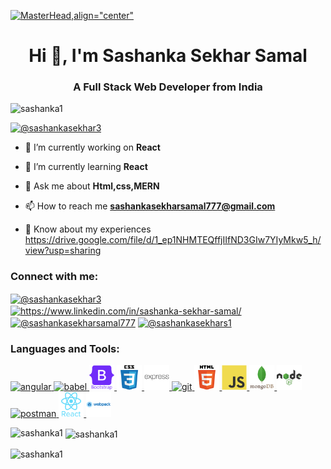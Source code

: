 [![MasterHead,align="center"]( https://developers.giphy.com/branch/master/static/api-512d36c09662682717108a38bbb5c57d.gif)](https://rishavchanda.io)
<h1 align="center">Hi 👋, I'm Sashanka Sekhar Samal</h1>
<h3 align="center">A Full Stack Web Developer from India</h3>

<p align="left"> <img src="https://komarev.com/ghpvc/?username=sashanka1&label=Profile%20views&color=0e75b6&style=flat" alt="sashanka1" /> </p>

<p align="left"> <a href="https://twitter.com/@sashankasekhar3" target="blank"><img src="https://img.shields.io/twitter/follow/@sashankasekhar3?logo=twitter&style=for-the-badge" alt="@sashankasekhar3" /></a> </p>

- 🔭 I’m currently working on **React**

- 🌱 I’m currently learning **React**

- 💬 Ask me about **Html,css,MERN**

- 📫 How to reach me **sashankasekharsamal777@gmail.com**

- 📄 Know about my experiences https://drive.google.com/file/d/1_ep1NHMTEQffjIIfND3GIw7YIyMkw5_h/view?usp=sharing
<h3 align="left">Connect with me:</h3>
<p align="left">
<a href="https://twitter.com/@sashankasekhar3" target="blank"><img align="center" src="https://raw.githubusercontent.com/rahuldkjain/github-profile-readme-generator/master/src/images/icons/Social/twitter.svg" alt="@sashankasekhar3" height="30" width="40" /></a>
<a href="https://linkedin.com/in/https://www.linkedin.com/in/sashanka-sekhar-samal/" target="blank"><img align="center" src="https://raw.githubusercontent.com/rahuldkjain/github-profile-readme-generator/master/src/images/icons/Social/linked-in-alt.svg" alt="https://www.linkedin.com/in/sashanka-sekhar-samal/" height="30" width="40" /></a>
<a href="https://medium.com/@sashankasekharsamal777" target="blank"><img align="center" src="https://raw.githubusercontent.com/rahuldkjain/github-profile-readme-generator/master/src/images/icons/Social/medium.svg" alt="@sashankasekharsamal777" height="30" width="40" /></a>
<a href="https://www.hackerrank.com/@sashankasekhars1" target="blank"><img align="center" src="https://raw.githubusercontent.com/rahuldkjain/github-profile-readme-generator/master/src/images/icons/Social/hackerrank.svg" alt="@sashankasekhars1" height="30" width="40" /></a>
</p>

<h3 align="left">Languages and Tools:</h3>
<p align="left"> <a href="https://angular.io" target="_blank" rel="noreferrer"> <img src="https://angular.io/assets/images/logos/angular/angular.svg" alt="angular" width="40" height="40"/> </a> <a href="https://babeljs.io/" target="_blank" rel="noreferrer"> <img src="https://www.vectorlogo.zone/logos/babeljs/babeljs-icon.svg" alt="babel" width="40" height="40"/> </a> <a href="https://getbootstrap.com" target="_blank" rel="noreferrer"> <img src="https://raw.githubusercontent.com/devicons/devicon/master/icons/bootstrap/bootstrap-plain-wordmark.svg" alt="bootstrap" width="40" height="40"/> </a> <a href="https://www.w3schools.com/css/" target="_blank" rel="noreferrer"> <img src="https://raw.githubusercontent.com/devicons/devicon/master/icons/css3/css3-original-wordmark.svg" alt="css3" width="40" height="40"/> </a> <a href="https://expressjs.com" target="_blank" rel="noreferrer"> <img src="https://raw.githubusercontent.com/devicons/devicon/master/icons/express/express-original-wordmark.svg" alt="express" width="40" height="40"/> </a> <a href="https://git-scm.com/" target="_blank" rel="noreferrer"> <img src="https://www.vectorlogo.zone/logos/git-scm/git-scm-icon.svg" alt="git" width="40" height="40"/> </a> <a href="https://www.w3.org/html/" target="_blank" rel="noreferrer"> <img src="https://raw.githubusercontent.com/devicons/devicon/master/icons/html5/html5-original-wordmark.svg" alt="html5" width="40" height="40"/> </a> <a href="https://developer.mozilla.org/en-US/docs/Web/JavaScript" target="_blank" rel="noreferrer"> <img src="https://raw.githubusercontent.com/devicons/devicon/master/icons/javascript/javascript-original.svg" alt="javascript" width="40" height="40"/> </a> <a href="https://www.mongodb.com/" target="_blank" rel="noreferrer"> <img src="https://raw.githubusercontent.com/devicons/devicon/master/icons/mongodb/mongodb-original-wordmark.svg" alt="mongodb" width="40" height="40"/> </a> <a href="https://nodejs.org" target="_blank" rel="noreferrer"> <img src="https://raw.githubusercontent.com/devicons/devicon/master/icons/nodejs/nodejs-original-wordmark.svg" alt="nodejs" width="40" height="40"/> </a> <a href="https://postman.com" target="_blank" rel="noreferrer"> <img src="https://www.vectorlogo.zone/logos/getpostman/getpostman-icon.svg" alt="postman" width="40" height="40"/> </a> <a href="https://reactjs.org/" target="_blank" rel="noreferrer"> <img src="https://raw.githubusercontent.com/devicons/devicon/master/icons/react/react-original-wordmark.svg" alt="react" width="40" height="40"/> </a> <a href="https://webpack.js.org" target="_blank" rel="noreferrer"> <img src="https://raw.githubusercontent.com/devicons/devicon/d00d0969292a6569d45b06d3f350f463a0107b0d/icons/webpack/webpack-original-wordmark.svg" alt="webpack" width="40" height="40"/> </a> </p>

<p><img align="left" src="https://github-readme-stats.vercel.app/api/top-langs?username=sashanka1&show_icons=true&locale=en&layout=compact" alt="sashanka1" /></p>

<p>&nbsp;<img align="center" src="https://github-readme-stats.vercel.app/api?username=sashanka1&show_icons=true&locale=en" alt="sashanka1" /></p>

<p><img align="center" src="https://github-readme-streak-stats.herokuapp.com/?user=sashanka1&" alt="sashanka1" /></p>
